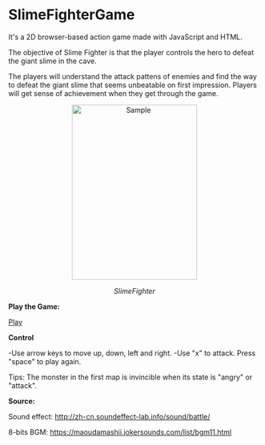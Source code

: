 # SlimeFighterGame

It's a 2D browser-based action game made with JavaScript and HTML. 

The objective of Slime Fighter is that the player controls the hero to defeat the giant slime in the cave. 

The players will understand the attack pattens of enemies and find the way to defeat the giant slime that seems unbeatable on first impression. Players will get sense of achievement when they get through the game. 

<p align="center">
    <img src="https://github.com/tianzuopeng/SlimeFighterGame/blob/master/Outside.png" alt="Sample"  width="250" height="350">
    <p align="center">
        <em>SlimeFighter</em>
    </p>
</p>


**Play the Game:**

[Play](https://tianzuopeng.github.io/Slime-Fighter-Game/slimeFighter/slimeFighter.html)

**Control**

-Use arrow keys to move up, down, left and right.
-Use "x" to attack. 
Press "space" to play again. 

Tips: The monster in the first map is invincible when its state is "angry" or "attack". 

**Source:**

Sound effect: http://zh-cn.soundeffect-lab.info/sound/battle/

8-bits BGM: https://maoudamashii.jokersounds.com/list/bgm11.html
